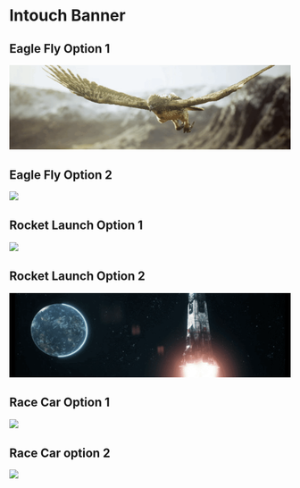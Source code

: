 # Intouch Banner

## Eagle Fly Option 1

![](https://raw.githubusercontent.com/irwinchyi/imgbed/master/img/1-Animated%20Image%20(Large).gif)

## Eagle Fly Option 2

![](https://raw.githubusercontent.com/irwinchyi/imgbed/master/img/8-Animated%20Image%20(Large).gif)



## Rocket Launch Option 1

![](https://raw.githubusercontent.com/irwinchyi/imgbed/master/img/3-Animated%20Image%20(Large).gif)

## Rocket Launch Option 2

![](https://raw.githubusercontent.com/irwinchyi/imgbed/master/img/4-Animated%20Image%20(Large).gif)

## Race Car Option 1

![](https://raw.githubusercontent.com/irwinchyi/imgbed/master/img/6-Animated%20Image%20(Large).gif)

## Race Car option 2

![](https://raw.githubusercontent.com/irwinchyi/imgbed/master/img/7-Animated%20Image%20(Large).gif)